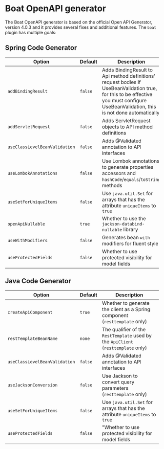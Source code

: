 # Boat OpenAPI generator

The Boat OpenAPI generator is based on the official Open API Generator, version 4.0.3 and it provides several fixes and additional features.
The `boat` plugin has multiple goals:

## Spring Code Generator

| Option | Default | Description |
|-|-|-|
| `addBindingResult` | `false` | Adds BindingResult to Api method definitions' request bodies if UseBeanValidation true, for this to be effective you must configure UseBeanValidation, this is not done automatically |
| `addServletRequest` | `false` | Adds ServletRequest objects to API method definitions |
| `useClassLevelBeanValidation` | `false` | Adds @Validated annotation to API interfaces |
| `useLombokAnnotations` | `false` | Use Lombok annotations to generate properties accessors and `hashCode`/`equals`/`toString` methods |
| `useSetForUniqueItems` | `false` | Use `java.util.Set` for arrays that has the attribute `uniqueItems` to `true` |
| `openApiNullable` | `true` | Whether to use the `jackson-databind-nullable` library |
| `useWithModifiers` | `false` | Generates bean `with` modifiers for fluent style |
| `useProtectedFields` | `false` | Whether to use protected visibility for model fields |

## Java Code Generator

| Option | Default | Description |
|-|-|-|
| `createApiComponent` | `true` | Whether to generate the client as a Spring component (`resttemplate` only) |
| `restTemplateBeanName` | `none` | The qualifier of the `RestTemplate` used by the `ApiClient` (`resttemplate` only) |
| `useClassLevelBeanValidation` | `false` | Adds @Validated annotation to API interfaces |
| `useJacksonConversion` | `false` | Use Jackson to convert query parameters (`resttemplate` only) |
| `useSetForUniqueItems` | `false` | Use `java.util.Set` for arrays that has the attribute `uniqueItems` to `true` |
| `useProtectedFields` | `false` | "Whether to use protected visibility for model fields |
